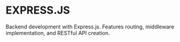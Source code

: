 # EXPRESS.JS
Backend development with Express.js. Features routing,  middleware implementation, and RESTful API creation.
